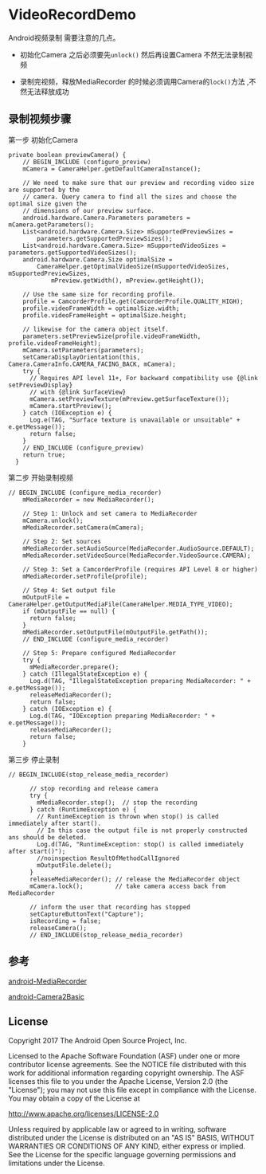 # VideoRecordDemo

Android视频录制 需要注意的几点。

- 初始化Camera 之后必须要先`unlock()` 然后再设置Camera 不然无法录制视频

- 录制完视频，释放MediaRecorder 的时候必须调用Camera的`lock()`方法 ,不然无法释放成功


## 录制视频步骤

第一步 初始化Camera
```
private boolean previewCamera() {
    // BEGIN_INCLUDE (configure_preview)
    mCamera = CameraHelper.getDefaultCameraInstance();

    // We need to make sure that our preview and recording video size are supported by the
    // camera. Query camera to find all the sizes and choose the optimal size given the
    // dimensions of our preview surface.
    android.hardware.Camera.Parameters parameters = mCamera.getParameters();
    List<android.hardware.Camera.Size> mSupportedPreviewSizes =
        parameters.getSupportedPreviewSizes();
    List<android.hardware.Camera.Size> mSupportedVideoSizes = parameters.getSupportedVideoSizes();
    android.hardware.Camera.Size optimalSize =
        CameraHelper.getOptimalVideoSize(mSupportedVideoSizes, mSupportedPreviewSizes,
            mPreview.getWidth(), mPreview.getHeight());

    // Use the same size for recording profile.
    profile = CamcorderProfile.get(CamcorderProfile.QUALITY_HIGH);
    profile.videoFrameWidth = optimalSize.width;
    profile.videoFrameHeight = optimalSize.height;

    // likewise for the camera object itself.
    parameters.setPreviewSize(profile.videoFrameWidth, profile.videoFrameHeight);
    mCamera.setParameters(parameters);
    setCameraDisplayOrientation(this, Camera.CameraInfo.CAMERA_FACING_BACK, mCamera);
    try {
      // Requires API level 11+, For backward compatibility use {@link setPreviewDisplay}
      // with {@link SurfaceView}
      mCamera.setPreviewTexture(mPreview.getSurfaceTexture());
      mCamera.startPreview();
    } catch (IOException e) {
      Log.e(TAG, "Surface texture is unavailable or unsuitable" + e.getMessage());
      return false;
    }
    // END_INCLUDE (configure_preview)
    return true;
  }
```

第二步 开始录制视频

```
// BEGIN_INCLUDE (configure_media_recorder)
    mMediaRecorder = new MediaRecorder();

    // Step 1: Unlock and set camera to MediaRecorder
    mCamera.unlock();
    mMediaRecorder.setCamera(mCamera);

    // Step 2: Set sources
    mMediaRecorder.setAudioSource(MediaRecorder.AudioSource.DEFAULT);
    mMediaRecorder.setVideoSource(MediaRecorder.VideoSource.CAMERA);

    // Step 3: Set a CamcorderProfile (requires API Level 8 or higher)
    mMediaRecorder.setProfile(profile);

    // Step 4: Set output file
    mOutputFile = CameraHelper.getOutputMediaFile(CameraHelper.MEDIA_TYPE_VIDEO);
    if (mOutputFile == null) {
      return false;
    }
    mMediaRecorder.setOutputFile(mOutputFile.getPath());
    // END_INCLUDE (configure_media_recorder)

    // Step 5: Prepare configured MediaRecorder
    try {
      mMediaRecorder.prepare();
    } catch (IllegalStateException e) {
      Log.d(TAG, "IllegalStateException preparing MediaRecorder: " + e.getMessage());
      releaseMediaRecorder();
      return false;
    } catch (IOException e) {
      Log.d(TAG, "IOException preparing MediaRecorder: " + e.getMessage());
      releaseMediaRecorder();
      return false;
    }
```

第三步 停止录制

```
// BEGIN_INCLUDE(stop_release_media_recorder)

      // stop recording and release camera
      try {
        mMediaRecorder.stop();  // stop the recording
      } catch (RuntimeException e) {
        // RuntimeException is thrown when stop() is called immediately after start().
        // In this case the output file is not properly constructed ans should be deleted.
        Log.d(TAG, "RuntimeException: stop() is called immediately after start()");
        //noinspection ResultOfMethodCallIgnored
        mOutputFile.delete();
      }
      releaseMediaRecorder(); // release the MediaRecorder object
      mCamera.lock();         // take camera access back from MediaRecorder

      // inform the user that recording has stopped
      setCaptureButtonText("Capture");
      isRecording = false;
      releaseCamera();
      // END_INCLUDE(stop_release_media_recorder)
```

参考
-------

[android-MediaRecorder](https://github.com/googlesamples/android-MediaRecorder)

[android-Camera2Basic](https://github.com/googlesamples/android-Camera2Basic)

License
-------

Copyright 2017 The Android Open Source Project, Inc.

Licensed to the Apache Software Foundation (ASF) under one or more contributor
license agreements.  See the NOTICE file distributed with this work for
additional information regarding copyright ownership.  The ASF licenses this
file to you under the Apache License, Version 2.0 (the "License"); you may not
use this file except in compliance with the License.  You may obtain a copy of
the License at

http://www.apache.org/licenses/LICENSE-2.0

Unless required by applicable law or agreed to in writing, software
distributed under the License is distributed on an "AS IS" BASIS, WITHOUT
WARRANTIES OR CONDITIONS OF ANY KIND, either express or implied.  See the
License for the specific language governing permissions and limitations under
the License.